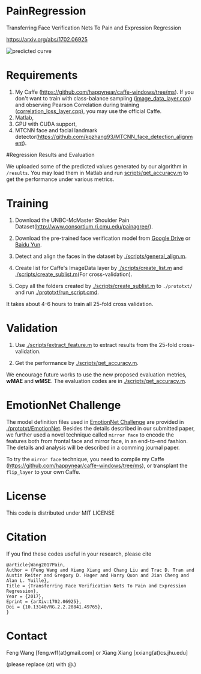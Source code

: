 # PainRegression

Transferring Face Verification Nets To Pain and Expression Regression

https://arxiv.org/abs/1702.06925

![predicted curve](image/curve.png)

# Requirements

1. My Caffe (https://github.com/happynear/caffe-windows/tree/ms). If you don't want to train with class-balance sampling ([image_data_layer.cpp](https://github.com/happynear/caffe-windows/blob/ms/src/caffe/layers/image_data_layer.cpp)) and observing Pearson Correlation during training ([correlation_loss_layer.cpp](https://github.com/happynear/caffe-windows/blob/ms/src/caffe/layers/correlation_loss_layer.cpp)), you may use the official Caffe.
2. Matlab,
3. GPU with CUDA support,
4. MTCNN face and facial landmark detector(https://github.com/kpzhang93/MTCNN_face_detection_alignment).

#Regression Results and Evaluation

We uploaded some of the predicted values generated by our algorithm in `/results`. You may load them in Matlab and run [scripts/get_accuracy.m](https://github.com/happynear/PainRegression/blob/master/scripts/get_accuracy.m) to get the performance under various metrics.

# Training

1. Download the UNBC-McMaster Shoulder Pain Dataset(http://www.consortium.ri.cmu.edu/painagree/). 

2. Download the pre-trained face verification model from [Google Drive](https://drive.google.com/file/d/0B0OhXbSTAU1HUTVhNE1sX1o2STQ/view?usp=sharing) or [Baidu Yun](http://pan.baidu.com/s/1pKOmZZt).

3. Detect and align the faces in the dataset by [./scripts/general_align.m](https://github.com/happynear/PainRegression/blob/master/scripts/general_align.m).

4. Create list for Caffe's ImageData layer by [./scripts/create_list.m](https://github.com/happynear/PainRegression/blob/master/scripts/create_list.m) and [./scripts/create_sublist.m](https://github.com/happynear/PainRegression/blob/master/scripts/create_sublist.m)(For cross-validation).

5. Copy all the folders created by [./scripts/create_sublist.m](https://github.com/happynear/PainRegression/blob/master/scripts/create_sublist.m) to `./prototxt/` and run [./prototxt/run_script.cmd](https://github.com/happynear/PainRegression/blob/master/prototxt/run_script.cmd).

It takes about 4-6 hours to train all 25-fold cross validation.

# Validation

1. Use [./scripts/extract_feature.m](https://github.com/happynear/PainRegression/blob/master/scripts/extract_feature.m) to extract results from the 25-fold cross-validation.

2. Get the performance by [./scripts/get_accuracy.m](https://github.com/happynear/PainRegression/blob/master/scripts/get_accuracy.m).

We encourage future works to use the new proposed evaluation metrics, **wMAE** and **wMSE**. The evaluation codes are in [./scripts/get_accuracy.m](https://github.com/happynear/PainRegression/blob/master/scripts/get_accuracy.m).

# EmotionNet Challenge

The model definition files used in [EmotionNet Challenge](http://cbcsl.ece.ohio-state.edu/EmotionNetChallenge/index.html) are provided in [./prototxt/EmotionNet](https://github.com/happynear/PainRegression/tree/master/prototxt/EmotionNet). Besides the details described in our submitted paper, we further used a novel technique called `mirror face` to encode the features both from frontal face and mirror face, in an end-to-end fashion. The details and analysis will be described in a comming journal paper.

To try the `mirror face` technique, you need to compile my Caffe (https://github.com/happynear/caffe-windows/tree/ms), or transplant the `flip_layer` to your own Caffe.

# License

This code is distributed under MIT LICENSE

# Citation

If you find these codes useful in your research, please cite
```
@article{Wang2017Pain,
Author = {Feng Wang and Xiang Xiang and Chang Liu and Trac D. Tran and Austin Reiter and Gregory D. Hager and Harry Quon and Jian Cheng and Alan L. Yuille},
Title = {Transferring Face Verification Nets To Pain and Expression Regression},
Year = {2017},
Eprint = {arXiv:1702.06925},
Doi = {10.13140/RG.2.2.20841.49765},
}
```

# Contact

Feng Wang [feng.wff(at)gmail.com] or Xiang Xiang [xxiang(at)cs.jhu.edu]

(please replace (at) with @.)
